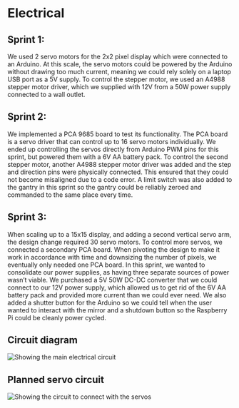 # Electrical
## Sprint 1: 
We used 2 servo motors for the 2x2 pixel display which were connected to an Arduino. At this scale, the servo motors could be powered by the Arduino without drawing too much current, meaning we could rely solely on a laptop USB port as a 5V supply.
To control the stepper motor, we used an A4988 stepper motor driver, which we supplied with 12V from a 50W power supply connected to a wall outlet. 

## Sprint 2: 
We implemented a PCA 9685 board to test its functionality. The PCA board is a servo driver that can control up to 16 servo motors individually. We ended up controlling the servos directly from Arduino PWM pins for this sprint, but powered them with a 6V AA battery pack. 
To control the second stepper motor, another A4988 stepper motor driver was added and the step and direction pins were physically connected. This ensured that they could not become misaligned due to a code error.
A limit switch was also added to the gantry in this sprint so the gantry could be reliably zeroed and commanded to the same place every time.

## Sprint 3: 
When scaling up to a 15x15 display, and adding a second vertical servo arm, the design change required 30 servo motors. To control more servos, we connected a secondary PCA board. When pivoting the design to make it work in accordance with time and downsizing the number of pixels, we eventually only needed one PCA board. 
In this sprint, we wanted to consolidate our power supplies, as having three separate sources of power wasn’t viable. We purchased a 5V 50W DC-DC converter that we could connect to our 12V power supply, which allowed us to get rid of the 6V AA battery pack and provided more current than we could ever need.
We also added a shutter button for the Arduino so we could tell when the user wanted to interact with the mirror and a shutdown button so the Raspberry Pi could be cleanly power cycled.

## Circuit diagram
![Showing the main electrical circuit](https://raw.githubusercontent.com/mcuevas-olin/pie-2023-03/gh-pages/mechanical-mirror/Images/SP3ElectricalButton.png "Main Electrical Circuit")

## Planned servo circuit
![Showing the circuit to connect with the servos](https://raw.githubusercontent.com/mcuevas-olin/pie-2023-03/gh-pages/mechanical-mirror/Images/SP3ElectricalServos.png "Servo Circuit")
